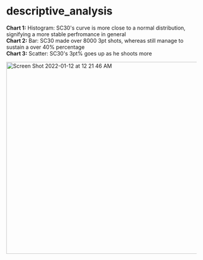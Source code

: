 # descriptive_analysis

<b>Chart 1:</b> Histogram: SC30's curve is more close to a normal distribution, signifying a more stable perfromance in general</br>
<b>Chart 2:</b> Bar: SC30 made over 8000 3pt shots, whereas still manage to sustain a over 40% percentage</br>
<b>Chart 3:</b> Scatter: SC30's 3pt% goes up as he shoots more</br>

<img width="509" alt="Screen Shot 2022-01-12 at 12 21 46 AM" src="https://user-images.githubusercontent.com/51377447/148981142-c6c2ad0c-0663-4dd4-8df1-db4596b7b48d.png">
